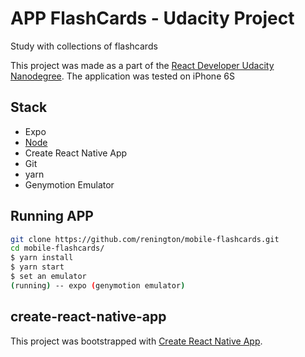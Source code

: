 # APP FlashCards - Udacity Project
Study with collections of flashcards

This project was made as a part of the [React Developer Udacity Nanodegree](https://www.udacity.com/course/react-nanodegree--nd019).
The application was tested on iPhone 6S

## Stack
- Expo
- [Node](https://nodejs.org/en/)
- Create React Native App
- Git
- yarn
- Genymotion Emulator

## Running APP
```bash
git clone https://github.com/renington/mobile-flashcards.git
cd mobile-flashcards/
$ yarn install
$ yarn start
$ set an emulator
(running) -- expo (genymotion emulator)
```

## create-react-native-app
This project was bootstrapped with [Create React Native App](https://github.com/react-community/create-react-native-app).